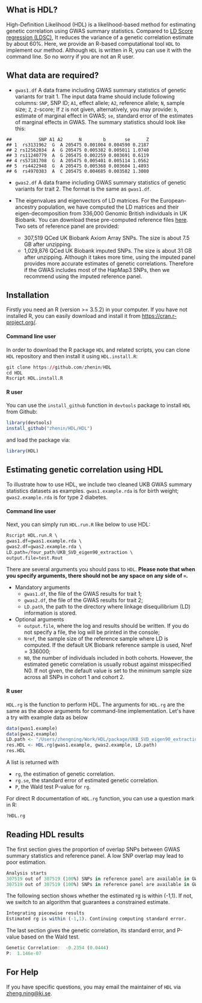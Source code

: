 What is HDL?
------------

High-Definition Likelihood (HDL) is a likelihood-based method for estimating genetic correlation using GWAS summary statistics. Compared to [LD Score regression (LDSC)](https://github.com/bulik/ldsc), It reduces the variance of a genetic correlation estimate by about 60%. Here, we provide an R-based computational tool `HDL` to implement our method. Although `HDL` is written in R, you can use it with the command line. So no worry if you are not an R user.

What data are required?
-----------------------

-   `gwas1.df` A data frame including GWAS summary statistics of genetic variants for trait 1. The input data frame should include following columns: `SNP`, SNP ID; `A1`, effect allele; `A2`, reference allele; `N`, sample size; `Z`, z-score; If `Z` is not given, alternatively, you may provide: `b`, estimate of marginal effect in GWAS; `se`, standard error of the estimates of marginal effects in GWAS. The summary statistics should look like this:

<!-- -->

    ##          SNP A1 A2      N        b       se      Z
    ## 1  rs3131962  G  A 205475 0.001004 0.004590 0.2187
    ## 2 rs12562034  A  G 205475 0.005382 0.005011 1.0740
    ## 3 rs11240779  A  G 205475 0.002259 0.003691 0.6119
    ## 4 rs57181708  G  A 205475 0.005401 0.005114 1.0562
    ## 5  rs4422948  G  A 205475 0.005368 0.003604 1.4893
    ## 6  rs4970383  A  C 205475 0.004685 0.003582 1.3080

*   `gwas2.df` A data frame including GWAS summary statistics of genetic variants for trait 2. The format is the same as `gwas1.df`.

*   The eigenvalues and eigenvectors of LD matrices. For the European-ancestry population, we have computed the LD matrices and their eigen-decomposition from 336,000 Genomic British individuals in UK Biobank. You can download these pre-computed reference files [here](https://www.dropbox.com/sh/8xsnd1mzvmi9y4w/AACMP2ir_Jn1hgqHW7jrDGG3a?dl=0). Two sets of reference panel are provided:
    +   307,519 QCed UK Biobank Axiom Array SNPs. The size is about 7.5 GB after unzipping.
    +   1,029,876 QCed UK Biobank imputed SNPs. The size is about 31 GB after unzipping. Although it takes more time, using the imputed panel provides more accurate estimates of genetic correlations. Therefore if the GWAS includes most of the HapMap3 SNPs, then we recommend using the imputed reference panel.

Installation
------------

Firstly you need an R (version &gt;= 3.5.2) in your computer. If you have not installed R, you can easily download and install it from <https://cran.r-project.org/>.

#### Command line user

In order to download the R package `HDL` and related scripts, you can clone `HDL` repository and then install it using `HDL.install.R`:

``` r
git clone https://github.com/zhenin/HDL
cd HDL
Rscript HDL.install.R
```

#### R user

You can use the `install_github` function in `devtools` package to install `HDL` from Github:

``` r
library(devtools)
install_github("zhenin/HDL/HDL")
```

and load the package via:

``` r
library(HDL)
```

Estimating genetic correlation using HDL
----------------------------------------

To illustrate how to use HDL, we include two cleaned UKB GWAS summary statistics datasets as examples. `gwas1.example.rda` is for birth weight; `gwas2.example.rda` is for type 2 diabetes.

#### Command line user

Next, you can simply run `HDL.run.R` like below to use HDL:

``` r
Rscript HDL.run.R \
gwas1.df=gwas1.example.rda \
gwas2.df=gwas2.example.rda \
LD.path=/Your_path/UKB_SVD_eigen90_extraction \
output.file=test.Rout
```

There are several arguments you should pass to `HDL`. **Please note that when you specify arguments, there should not be any space on any side of `=`.**

*   Mandatory arguments
    +   `gwas1.df`, the file of the GWAS results for trait 1;
    +   `gwas2.df`, the file of the GWAS results for trait 2;
    +   `LD.path`, the path to the directory where linkage disequilibrium (LD) information is stored.
*   Optional arguments
    +   `output.file`, where the log and results should be written. If you do not specify a file, the log will be printed in the console;
    +   `Nref`, the sample size of the reference sample where LD is computed. If the default UK Biobank reference sample is used, Nref = 336000;
    +   `N0`, the number of individuals included in both cohorts. However, the estimated genetic correlation is usually robust against misspecified N0. If not given, the default value is set to the minimum sample size across all SNPs in cohort 1 and cohort 2.

#### R user

`HDL.rg` is the function to perform HDL. The arguments for `HDL.rg` are the same as the above arguments for command-line implementation. Let's have a try with example data as below

``` r
data(gwas1.example)
data(gwas2.example)
LD.path <- "/Users/zhengning/Work/HDL/package/UKB_SVD_eigen90_extraction"
res.HDL <- HDL.rg(gwas1.example, gwas2.example, LD.path)
res.HDL
```

A list is returned with

-   `rg`, the estimation of genetic correlation.
-   `rg.se`, the standard error of estimated genetic correlation.
-   `P`, the Wald test P-value for `rg`.

For direct R documentation of `HDL.rg` function, you can use a question mark in R:

``` r
?HDL.rg
```

Reading HDL results
-------------------


The first section gives the proportion of overlap SNPs between GWAS summary statistics and reference panel. A low SNP overlap may lead to poor estimation.

``` r
Analysis starts 
307519 out of 307519 (100%) SNPs in reference panel are available in GWAS 1.  
307519 out of 307519 (100%) SNPs in reference panel are available in GWAS 2.  
```

The following section shows whether the estimated rg is within (-1,1). If not, we switch to an algorithm that guarantees a constrained estimate.

``` r
Integrating piecewise results 
Estimated rg is within (-1,1). Continuing computing standard error. 
```

The last section gives the genetic correlation, its standard error, and P-value based on the Wald test.

``` r
Genetic Correlation:  -0.2354 (0.0444)
P:  1.146e-07
```

For Help
--------

If you have specific questions, you may email the maintainer of `HDL` via <zheng.ning@ki.se>.
